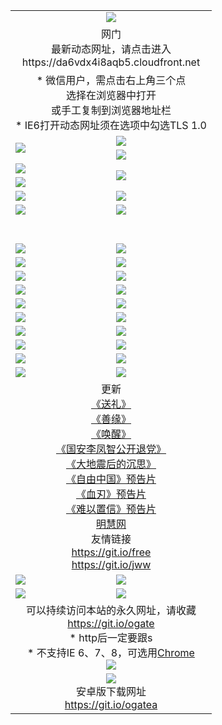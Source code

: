 ﻿<table>
  <tr></tr>
  <tr><td colspan=2 align=center><img src="https://cloud.githubusercontent.com/assets/11880933/13434984/f430fae2-e012-11e5-814f-c2df1e82b247.jpg" /></td></tr>
  <tr><td colspan=2 align=center>网门<br>最新动态网址，请点击进入
<br>https://da6vdx4i8aqb5.cloudfront.net
    </td>
  </tr>
  <tr>
    <td colspan=2 align=center>* 微信用户，需点击右上角三个点<br>选择在浏览器中打开<br>或手工复制到浏览器地址栏
    <br>* IE6打开动态网址须在选项中勾选TLS 1.0</td>
  </tr>
  <tr>
    <td rowspan=2><a href="https://da6vdx4i8aqb5.cloudfront.net/ogUP.aspx?name=11DKC.mp4&list=11DKC" target="_blank"><img src="https://da6vdx4i8aqb5.cloudfront.net/Up/11DKC1.jpg" /></a></td> 
    <td><div><a href="https://da6vdx4i8aqb5.cloudfront.net/ogUP.aspx?name=LRWS.mp4&list=LRWS" target="_blank"><img src="https://da6vdx4i8aqb5.cloudfront.net/Up/LRWS.jpg" /></a></td>
   </tr>
  <tr>
    <td><a href="https://da6vdx4i8aqb5.cloudfront.net/ogNiceVedio.aspx" target="_blank"><img src="https://da6vdx4i8aqb5.cloudfront.net/Up/11TGKDY.jpg" /></a></td>
  </tr>
  <tr>
    <td><a href="https://da6vdx4i8aqb5.cloudfront.net/ogUP.aspx?name=JQR.mp4&count=2" target="_blank"><img src="https://da6vdx4i8aqb5.cloudfront.net/Up/JQR.jpg" /></a></td>   
    <td rowspan=2><a href="https://da6vdx4i8aqb5.cloudfront.net/ogUP.aspx?name=JP.mp4&count=9" target="_blank"><img src="https://da6vdx4i8aqb5.cloudfront.net/Up/JP.jpg" /></td>
  </tr>
  <tr>
    <td><a href="https://da6vdx4i8aqb5.cloudfront.net/ogUP.aspx?name=WH.mp4" target="_blank"><img src="https://da6vdx4i8aqb5.cloudfront.net/Up/WH.jpg" /></a></td>
  </tr>
  <tr>
    <td><a href="https://da6vdx4i8aqb5.cloudfront.net/ogUP.aspx?name=SSZJ.mp4&list=SSZJ" target="_blank"><img src="https://da6vdx4i8aqb5.cloudfront.net/Up/SSZJ.jpg" /></a></td>
    <td><a href="https://da6vdx4i8aqb5.cloudfront.net/ogUP.aspx?name=1XQK.mp4&count=13" target="_blank"><img src="https://da6vdx4i8aqb5.cloudfront.net/Up/1XQK.jpg" /></a</td>
  </tr>
  <tr>
    <td><a href="https://da6vdx4i8aqb5.cloudfront.net/ogUP.aspx?name=ZY.mp4&count=2015|16" target="_blank"><img src="https://da6vdx4i8aqb5.cloudfront.net/Up/ZY.jpg" /></a</td>
    <td><a href="https://da6vdx4i8aqb5.cloudfront.net/ogUP.aspx?name=XTFY.mp4&count=B|2,A|24" target="_blank"><img src="https://da6vdx4i8aqb5.cloudfront.net/Up/XTFY.jpg" /></a></td>
  </tr>
  <tr height="40">
  </tr>
  <tr>
    <td><a href="https://da6vdx4i8aqb5.cloudfront.net/ogUP.aspx?name=4EE/QQ.mp4&list=4EEQQ" target="_blank"><img src="https://da6vdx4i8aqb5.cloudfront.net/Up/4EE/QQ0.jpg"/></a></td>
    <td><a href="https://da6vdx4i8aqb5.cloudfront.net/ogUP.aspx?name=4EE/HQ.mp4&list=4EEHQ" target="_blank"><img src="https://da6vdx4i8aqb5.cloudfront.net/Up/4EE/HQ0.jpg"/></a></td>
  </tr>
  <tr>
    <td><a href="https://da6vdx4i8aqb5.cloudfront.net/ogUP.aspx?name=4EE/ZG.mp4&list=4EEZG" target="_blank"><img src="https://da6vdx4i8aqb5.cloudfront.net/Up/4EE/ZG0.jpg"/></a></td>
    <td><a href="https://da6vdx4i8aqb5.cloudfront.net/ogUP.aspx?name=4EE/DJ.mp4&list=4EEDJ" target="_blank"><img src="https://da6vdx4i8aqb5.cloudfront.net/Up/4EE/DJ0.jpg"/></a></td>
  </tr>
  <tr>
    <td><a href="https://da6vdx4i8aqb5.cloudfront.net/ogUP.aspx?name=4EE/GX.mp4&list=4EEGX" target="_blank"><img src="https://da6vdx4i8aqb5.cloudfront.net/Up/4EE/GX0.jpg"/></a></td>
    <td><a href="https://da6vdx4i8aqb5.cloudfront.net/ogUP.aspx?name=4EE/HD.mp4&list=4EEHD" target="_blank"><img src="https://da6vdx4i8aqb5.cloudfront.net/Up/4EE/HD0.jpg"/></a></td>
  </tr>
  <tr>
    <td><a href="https://da6vdx4i8aqb5.cloudfront.net/ogUP.aspx?name=4EE/TX.mp4&list=4EETX" target="_blank"><img src="https://da6vdx4i8aqb5.cloudfront.net/Up/4EE/TX0.jpg"/></a></td>
    <td><a href="https://da6vdx4i8aqb5.cloudfront.net/ogUP.aspx?name=4EE/WZ.mp4&list=4EEWZ" target="_blank"><img src="https://da6vdx4i8aqb5.cloudfront.net/Up/4EE/WZ0.jpg"/></a></td>
  </tr>
  <tr>
    <td><a href="https://da6vdx4i8aqb5.cloudfront.net/onUP.aspx?name=https://d1pog55izwmvoe.cloudfront.net/" target="_blank"><img src="https://da6vdx4i8aqb5.cloudfront.net/Up/0DTW.jpg"/></a></td>
    <td><a href="https://da6vdx4i8aqb5.cloudfront.net/onUP.aspx?name=https://d240ns8up8earz.cloudfront.net/acenter/" target="_blank"><img src="https://da6vdx4i8aqb5.cloudfront.net/Up/0TDW.jpg" /></a></td>
  </tr>
  <tr>
    <td><a href="https://da6vdx4i8aqb5.cloudfront.net/onUP.aspx?name=https://d4508d6vomz2p.cloudfront.net/gb/nsc413.htm" target="_blank"><img src="https://da6vdx4i8aqb5.cloudfront.net/Up/0DJY.jpg" /></a></td>
    <td><a href="https://da6vdx4i8aqb5.cloudfront.net/onUP.aspx?name=https://dilo7bqpjb57y.cloudfront.net/xtr/gb/prog204.html" target="_blank"><img src="https://da6vdx4i8aqb5.cloudfront.net/Up/0XTR.jpg" /></a></td>
  </tr>
  <tr>
    <td><a href="https://da6vdx4i8aqb5.cloudfront.net/onUP.aspx?name=https://d3aj00iefsmfgc.cloudfront.net/" target="_blank"><img src="https://da6vdx4i8aqb5.cloudfront.net/Up/0MHW.jpg" /></a></td>
    <td><a href="https://da6vdx4i8aqb5.cloudfront.net/onUP.aspx?name=https://d20wz7qt14x5d2.cloudfront.net/" target="_blank"><img src="https://da6vdx4i8aqb5.cloudfront.net/Up/0ZJW.jpg" /></a></td>
  </tr>
  <tr>
    <td><a href="https://da6vdx4i8aqb5.cloudfront.net/ogUP.aspx?name=0FG.zip" target="_blank"><img src="https://da6vdx4i8aqb5.cloudfront.net/Up/0FG.jpg" /></a></td>
    <td><a href="https://da6vdx4i8aqb5.cloudfront.net/ogUP.aspx?name=0FGA.apk" target="_blank"><img src="https://da6vdx4i8aqb5.cloudfront.net/Up/0FGA.jpg" /></a></td>
  </tr>
  <tr>
    <td><a href="https://da6vdx4i8aqb5.cloudfront.net/ogUP.aspx?name=0U.zip" target="_blank"><img src="https://da6vdx4i8aqb5.cloudfront.net/Up/0U.jpg" /></a></td>
    <td><a href="https://da6vdx4i8aqb5.cloudfront.net/ogUP.aspx?name=0UA.apk" target="_blank"><img src="https://da6vdx4i8aqb5.cloudfront.net/Up/0UA.jpg" /></a></td>
  </tr>
  <tr>
    <td><a href="https://da6vdx4i8aqb5.cloudfront.net/ogUP.aspx?name=0iPPOTV.zip" target="_blank"><img src="https://da6vdx4i8aqb5.cloudfront.net/Up/0iPPOTV.jpg" /></a></td>
    <td><a href="https://da6vdx4i8aqb5.cloudfront.net/ogUP.aspx?name=0iNTD.apk" target="_blank"><img src="https://da6vdx4i8aqb5.cloudfront.net/Up/0iNTD.jpg" /></a></td>
  </tr>
  <tr>
    <td colspan=2 align=center>更新<br>
      <a href="https://da6vdx4i8aqb5.cloudfront.net/ogUP.aspx?name=4ESL.mp4" target="_blank">《送礼》</a><br>
      <a href="https://da6vdx4i8aqb5.cloudfront.net/ogUP.aspx?name=4ESY.mp4" target="_blank">《善缘》</a><br>
      <a href="https://da6vdx4i8aqb5.cloudfront.net/ogUP.aspx?name=4EHX.mp4" target="_blank">《唤醒》</a><br>
      <a href="https://da6vdx4i8aqb5.cloudfront.net/ogUP.aspx?name=4LFZ.mp4" target="_blank">《国安李凤智公开退党》</a><br>
      <a href="https://da6vdx4i8aqb5.cloudfront.net/ogUP.aspx?name=4DDZHDCS.mp4" target="_blank">《大地震后的沉思》</a><br>
      <a href="https://da6vdx4i8aqb5.cloudfront.net/ogUP.aspx?name=11ZYZG0.mp4" target="_blank">《自由中国》预告片</a><br>
      <a href="https://da6vdx4i8aqb5.cloudfront.net/ogUP.aspx?name=11XR.mp4" target="_blank">《血刃》预告片</a><br>
      <a href="https://da6vdx4i8aqb5.cloudfront.net/ogUP.aspx?name=11NYZX.mp4&count=2" target="_blank">《难以置信》预告片</a><br>
      <a href="https://da6vdx4i8aqb5.cloudfront.net/onUP.aspx?name=https://www.minghui.org/" target="_blank">明慧网</a><br>
      友情链接<br>
      <a href="https://da6vdx4i8aqb5.cloudfront.net/onUP.aspx?name=https://git.io/free" target="_blank">https://git.io/free</a><br>
      <a href="https://da6vdx4i8aqb5.cloudfront.net/onUP.aspx?name=https://git.io/jww" target="_blank">https://git.io/jww</a></td>
    </td>
  </tr>
  <tr>
    <td><a href="https://da6vdx4i8aqb5.cloudfront.net/ogNice.aspx" target="_blank"><img src="https://da6vdx4i8aqb5.cloudfront.net/Up/0WCYY.jpg" /></a></td>
    <td><a href="https://da6vdx4i8aqb5.cloudfront.net/onCO.aspx?ob=600事物&op=增删改&args=WH1~%23类型6新闻%7c%23类型6评论&mode=" target="_blank"><img src="https://da6vdx4i8aqb5.cloudfront.net/Up/0WZTT.jpg" /></a></td> 
  </tr>
  <tr>
    <td><a href="https://da6vdx4i8aqb5.cloudfront.net/ogDY.aspx" target="_blank"><img src="https://da6vdx4i8aqb5.cloudfront.net/Up/0FK.jpg" /></a></td>
    <td><a href="https://da6vdx4i8aqb5.cloudfront.net/ogST.aspx" target="_blank"><img src="https://da6vdx4i8aqb5.cloudfront.net/Up/0ST.jpg" /></a></td> 
  </tr>
  <tr>
    <td colspan=2 align=center>可以持续访问本站的永久网址，请收藏<br/><a href="https://git.io/ogate" target="_blank">https://git.io/ogate</a><br/>* http后一定要跟s<br/>* 不支持IE 6、7、8，可选用<a href="https://da6vdx4i8aqb5.cloudfront.net/ogUP.aspx?name=0ChromePortable.zip">Chrome</a><br/><a href="https://da6vdx4i8aqb5.cloudfront.net/Up/0WMGDL2.png" target="_blank"><img src="https://da6vdx4i8aqb5.cloudfront.net/Up/0WMGD2.png"/></a></td>
  </tr>
  <tr>
    <td colspan=2 align=center><a href="https://da6vdx4i8aqb5.cloudfront.net/ogUP.aspx?name=0oGate.apk" target="_blank"><img src="https://cloud.githubusercontent.com/assets/11880933/13720399/75e143ee-e842-11e5-9f0a-1421f423c80f.jpg" /></a><br>安卓版下载网址<br><a href="https://git.io/ogatea">https://git.io/ogatea</a></td>
  </tr>
  <!--tr>
    <td colspan=2 align=center>可能失效的动态网址
    </td>
  </tr-->
</table>
